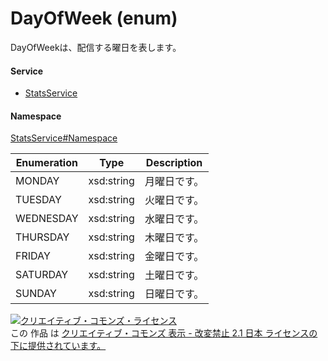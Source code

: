 

# DayOfWeek (enum)

DayOfWeekは、配信する曜日を表します。

#### Service

+ [StatsService](../../services/StatsService.md)

#### Namespace

[StatsService#Namespace](../../services/StatsService.md#namespace)

| Enumeration  |       Type       |          Description          |
| ------------ | ---------------- | ----------------------------- |
| MONDAY | xsd:string | 月曜日です。 |
| TUESDAY | xsd:string | 火曜日です。 |
| WEDNESDAY | xsd:string | 水曜日です。 |
| THURSDAY | xsd:string | 木曜日です。 |
| FRIDAY | xsd:string | 金曜日です。 |
| SATURDAY | xsd:string | 土曜日です。 |
| SUNDAY | xsd:string | 日曜日です。 |

<a rel="license" href="http://creativecommons.org/licenses/by-nd/2.1/jp/"><img alt="クリエイティブ・コモンズ・ライセンス" style="border-width:0" src="https://i.creativecommons.org/l/by-nd/2.1/jp/88x31.png" /></a><br />この 作品 は <a rel="license" href="http://creativecommons.org/licenses/by-nd/2.1/jp/">クリエイティブ・コモンズ 表示 - 改変禁止 2.1 日本 ライセンスの下に提供されています。</a>
